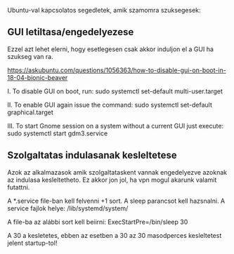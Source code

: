 Ubuntu-val kapcsolatos segedletek, amik szamomra szuksegesek:

## GUI letiltasa/engedelyezese 
Ezzel azt lehet elerni, hogy esetlegesen csak akkor induljon el a GUI ha szukseg van ra. 

https://askubuntu.com/questions/1056363/how-to-disable-gui-on-boot-in-18-04-bionic-beaver

I. 
To disable GUI on boot, run:
sudo systemctl set-default multi-user.target

II.
To enable GUI again issue the command:
sudo systemctl set-default graphical.target

III.
To start Gnome session on a system without a current GUI just execute:
sudo systemctl start gdm3.service

## Szolgaltatas indulasanak kesleltetese
Azok az alkalmazasok amik szolgaltataskent vannak engedelyezve azoknak az indulasa kesleltetheto. 
Ez akkor jon jol, ha vpn mogul akarunk valamit futattni. 

A *.service file-ban kell felvenni +1 sort. A sleep parancsot kell hazsnalni.
A service fajlok helye: /lib/systemd/system/

A file-ba az alábbi sort kell beiirni:
ExecStartPre=/bin/sleep 30

A 30 a kesletetes, ebben az esetben a 30 az 30 masodperces kesleltetest jelent startup-tol!



